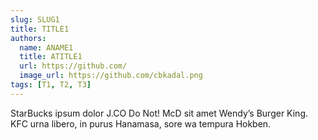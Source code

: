 ```yaml
---
slug: SLUG1
title: TITLE1
authors:
  name: ANAME1
  title: ATITLE1
  url: https://github.com/
  image_url: https://github.com/cbkadal.png
tags: [T1, T2, T3]
---
```


StarBucks ipsum dolor J.CO Do Not! McD sit amet Wendy’s Burger King. 
KFC urna libero, in purus Hanamasa, sore wa tempura Hokben.
